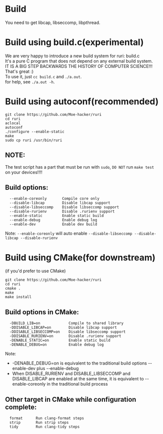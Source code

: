 # Build
You need to get libcap, libseccomp, libpthread.      
# Build using build.c(experimental)
We are very happy to introduce a new build system for ruri: build.c        
It's a pure C program that does not depend on any external build system.       
IT IS A BIG STEP BACKWARDS THE HISTORY OF COMPUTER SCIENCE!!!         
That's great :)         
To use it, just `cc build.c` and `./a.out`.       
for help, see `./a.out -h`.          
# Build using autoconf(recommended)
```
git clone https://github.com/Moe-hacker/ruri
cd ruri
aclocal
autoconf
./configure --enable-static
make
sudo cp ruri /usr/bin/ruri
```
## NOTE:
The test script has a part that must be run with `sudo`, `DO NOT` run `make test` on your devices!!!!      
## Build options:
```
  --enable-coreonly       Compile core only
  --disable-libcap        Disable libcap support
  --disable-libseccomp    Disable libseccomp support
  --disable-rurienv       Disable .rurienv support
  --enable-static         Enable static build
  --enable-debug          Enable debug log
  --enable-dev            Enable dev build
```
Note: `--enable-coreonly` will auto enable `--disable-libseccomp --disable-libcap --disable-rurienv`      
# Build using CMake(for downstream)
(if you'd prefer to use CMake)      
```
git clone https://github.com/Moe-hacker/ruri
cd ruri
cmake .
make
make install
```
## Build options in CMake:
```
  -DBUILD_LIB=on             Compile to shared library
  -DDISABLE_LIBCAP=on        Disable libcap support
  -DDISABLE_LIBSECCOMP=on    Disable libseccomp support
  -DDISABLE_RURIENV=on       Disable .rurienv support
  -DENABLE_STATIC=on         Enable static build
  -DENABLE_DEBUG=on          Enable debug log
```
Note:
-  -DENABLE_DEBUG=on is equivalent to the traditional build options --enable-dev plus --enable-debug
- When DISABLE_RURIENV and DISABLE_LIBSECCOMP and DISABLE_LIBCAP are enabled at the same time, it is equivalent to --enable-coreonly in the traditional build process

## Other target in CMake while configuration complete:
```
  format      Run clang-format steps
  strip       Run strip steps
  tidy        Run clang-tidy steps
```
